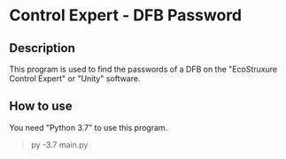 # Control Expert - DFB Password

## Description
This program is used to find the passwords of a DFB on the "EcoStruxure Control Expert" or "Unity" software.

## How to use
You need "Python 3.7" to use this program.  

>py -3.7 main.py

